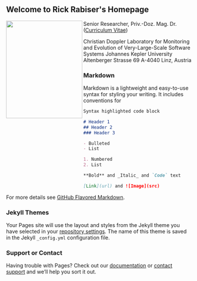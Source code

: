 ## Welcome to Rick Rabiser's Homepage

<img align="left" width="207" height="266" src="https://github.com/RickRabiser/rickrepo/blob/master/rabiser.jpg">

Senior Researcher, Priv.-Doz. Mag. Dr. ([Curriculum Vitae](https://github.com/RickRabiser/rickrepo/blob/master/CVRR_Web.pdf))

Christian Doppler Laboratory for Monitoring and
Evolution of Very-Large-Scale Software Systems
Johannes Kepler University
Altenberger Strasse 69
A-4040 Linz, Austria


### Markdown

Markdown is a lightweight and easy-to-use syntax for styling your writing. It includes conventions for

```markdown
Syntax highlighted code block

# Header 1
## Header 2
### Header 3

- Bulleted
- List

1. Numbered
2. List

**Bold** and _Italic_ and `Code` text

[Link](url) and ![Image](src)
```

For more details see [GitHub Flavored Markdown](https://guides.github.com/features/mastering-markdown/).

### Jekyll Themes

Your Pages site will use the layout and styles from the Jekyll theme you have selected in your [repository settings](https://github.com/RickRabiser/rickrepo/settings). The name of this theme is saved in the Jekyll `_config.yml` configuration file.

### Support or Contact

Having trouble with Pages? Check out our [documentation](https://help.github.com/categories/github-pages-basics/) or [contact support](https://github.com/contact) and we’ll help you sort it out.
